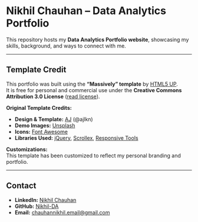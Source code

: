 # Nikhil Chauhan – Data Analytics Portfolio  

This repository hosts my **Data Analytics Portfolio website**, showcasing my skills, background, and ways to connect with me.  

---

## Template Credit  
This portfolio was built using the **“Massively” template** by [HTML5 UP](https://html5up.net).  
It is free for personal and commercial use under the **Creative Commons Attribution 3.0 License** ([read license](https://html5up.net/license)).  

**Original Template Credits:**  
- **Design & Template:** [AJ](https://html5up.net) (@ajlkn)  
- **Demo Images:** [Unsplash](https://unsplash.com)  
- **Icons:** [Font Awesome](https://fontawesome.io)  
- **Libraries Used:** [jQuery](https://jquery.com), [Scrollex](https://github.com/ajlkn/jquery.scrollex), [Responsive Tools](https://github.com/ajlkn/responsive-tools)  

**Customizations:**  
This template has been customized to reflect my personal branding and portfolio.  

---

## Contact  
- **LinkedIn:** [Nikhil Chauhan](https://www.linkedin.com/in/nikhil-chauhan-755858371/)  
- **GitHub:** [Nikhil-DA](https://github.com/Nikhil-DA)  
- **Email:** chauhannikhil.email@gmail.com  
